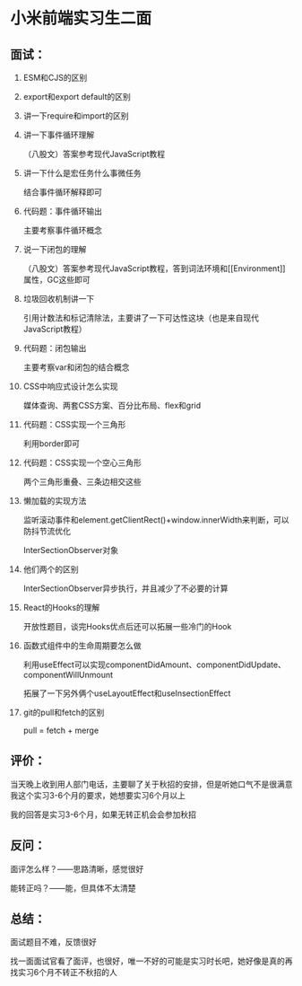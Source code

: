 # 小米前端实习生二面

## 面试：

1. ESM和CJS的区别

2. export和export default的区别

3. 讲一下require和import的区别

4. 讲一下事件循环理解

   （八股文）答案参考现代JavaScript教程

5. 讲一下什么是宏任务什么事微任务

   结合事件循环解释即可

6. 代码题：事件循环输出

   主要考察事件循环概念

7. 说一下闭包的理解

   （八股文）答案参考现代JavaScript教程，答到词法环境和[[Environment]]属性，GC这些即可

8. 垃圾回收机制讲一下

   引用计数法和标记清除法，主要讲了一下可达性这块（也是来自现代JavaScript教程）

9. 代码题：闭包输出

   主要考察var和闭包的结合概念

10. CSS中响应式设计怎么实现

    媒体查询、两套CSS方案、百分比布局、flex和grid

11. 代码题：CSS实现一个三角形

    利用border即可

12. 代码题：CSS实现一个空心三角形

    两个三角形重叠、三条边相交这些

13. 懒加载的实现方法

    监听滚动事件和element.getClientRect()+window.innerWidth来判断，可以防抖节流优化

    InterSectionObserver对象

14. 他们两个的区别

    InterSectionObserver异步执行，并且减少了不必要的计算

15. React的Hooks的理解

    开放性题目，谈完Hooks优点后还可以拓展一些冷门的Hook

16. 函数式组件中的生命周期要怎么做

    利用useEffect可以实现componentDidAmount、componentDidUpdate、componentWillUnmount

    拓展了一下另外俩个useLayoutEffect和useInsectionEffect

17. git的pull和fetch的区别

    pull = fetch + merge



## 评价：

当天晚上收到用人部门电话，主要聊了关于秋招的安排，但是听她口气不是很满意我这个实习3-6个月的要求，她想要实习6个月以上

我的回答是实习3-6个月，如果无转正机会会参加秋招



## 反问：

面评怎么样？——思路清晰，感觉很好

能转正吗？——能，但具体不太清楚



## 总结：

面试题目不难，反馈很好

找一面面试官看了面评，也很好，唯一不好的可能是实习时长吧，她好像是真的再找实习6个月不转正不秋招的人